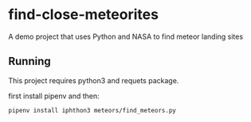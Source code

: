 # find-close-meteorites
A demo project that uses Python and NASA to find meteor landing sites

## Running

This project requires python3 and requets package.

first install pipenv and then:

`pipenv install
iphthon3 meteors/find_meteors.py`
